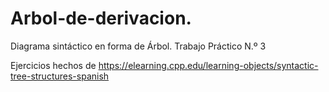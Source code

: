 # Arbol-de-derivacion.
Diagrama sintáctico en forma de Árbol. Trabajo Práctico N.º 3


Ejercicios hechos de https://elearning.cpp.edu/learning-objects/syntactic-tree-structures-spanish
